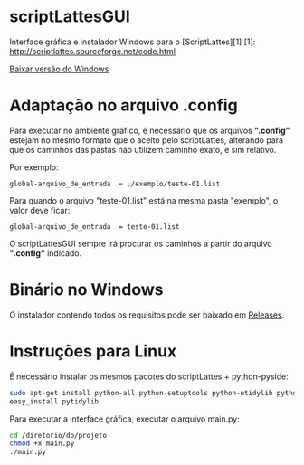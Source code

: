 scriptLattesGUI
===============

Interface gráfica e instalador Windows para o [ScriptLattes][1]
[1]: http://scriptlattes.sourceforge.net/code.html

[Baixar versão do Windows][2]

Adaptação no arquivo .config
============================

Para executar no ambiente gráfico, é necessário que os arquivos **".config"** estejam no mesmo formato que o aceito pelo scriptLattes, alterando para que os caminhos das pastas não utilizem caminho exato, e sim relativo.

Por exemplo:
```
global-arquivo_de_entrada  = ./exemplo/teste-01.list
```

Para quando o arquivo "teste-01.list" está na mesma pasta "exemplo", o valor deve ficar:
```
global-arquivo_de_entrada  = teste-01.list
```
  
O scriptLattesGUI sempre irá procurar os caminhos a partir do arquivo **".config"** indicado.


Binário no Windows
==================

O instalador contendo todos os requisitos pode ser baixado em [Releases][2].

[2]: https://github.com/rfaga/scriptlattesgui/releases/latest

Instruções para Linux
=====================

É necessário instalar os mesmos pacotes do scriptLattes + python-pyside:
```sh
sudo apt-get install python-all python-setuptools python-utidylib python-matplotlib python-levenshtein python-pygraphviz python-numpy tidy python-scipy python-imaging python-pyside
easy_install pytidylib
```
  
Para executar a interface gráfica, executar o arquivo main.py:
```sh
cd /diretorio/do/projeto
chmod +x main.py
./main.py
```
